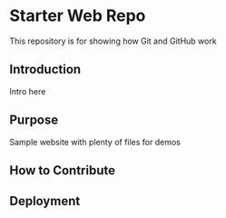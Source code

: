 # Starter Web Repo

This repository is for showing how Git and GitHub work

## Introduction

Intro here

## Purpose

Sample website with plenty of files for demos


## How to Contribute

## Deployment